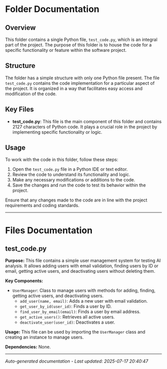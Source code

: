 # Folder Documentation

## Overview
This folder contains a single Python file, `test_code.py`, which is an integral part of the project. The purpose of this folder is to house the code for a specific functionality or feature within the software project.

## Structure
The folder has a simple structure with only one Python file present. The file `test_code.py` contains the code implementation for a particular aspect of the project. It is organized in a way that facilitates easy access and modification of the code.

## Key Files
- **test_code.py**: This file is the main component of this folder and contains 2127 characters of Python code. It plays a crucial role in the project by implementing specific functionality or logic.

## Usage
To work with the code in this folder, follow these steps:
1. Open the `test_code.py` file in a Python IDE or text editor.
2. Review the code to understand its functionality and logic.
3. Make any necessary modifications or additions to the code.
4. Save the changes and run the code to test its behavior within the project.

Ensure that any changes made to the code are in line with the project requirements and coding standards.

---

# Files Documentation

## test_code.py

**Purpose:** This file contains a simple user management system for testing AI analysis. It allows adding users with email validation, finding users by ID or email, getting active users, and deactivating users without deleting them.

**Key Components:**
- `UserManager`: Class to manage users with methods for adding, finding, getting active users, and deactivating users.
    - `add_user(name, email)`: Adds a new user with email validation.
    - `get_user_by_id(user_id)`: Finds a user by ID.
    - `find_user_by_email(email)`: Finds a user by email address.
    - `get_active_users()`: Retrieves all active users.
    - `deactivate_user(user_id)`: Deactivates a user.
    
**Usage:** This file can be used by importing the `UserManager` class and creating an instance to manage users.

**Dependencies:** None.

---
*Auto-generated documentation - Last updated: 2025-07-17 20:40:47*
